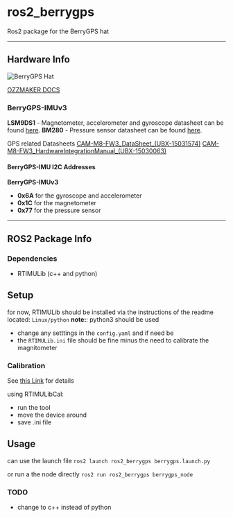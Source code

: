 # ros2_berrygps
Ros2 package for the BerryGPS hat

---

## Hardware Info
![BerryGPS Hat](https://i1.wp.com/ozzmaker.com/wp-content/uploads/2018/11/BerryGPS-IMUv3PintOut.jpg?resize=768%2C509)

[OZZMAKER DOCS](http://ozzmaker.com/berrygps-berrygps-imu-quick-start-guide/#BerryGPS-IMUv3)

### BerryGPS-IMUv3

**LSM9DS1** - Magnetometer, accelerometer and gyroscope datasheet can be found [here](http://ozzmaker.com/wp-content/uploads/2017/11/LSM9DS1.pdf).
**BM280** - Pressure sensor datasheet can be found [here](http://ozzmaker.com/wp-content/uploads/2017/11/BMP280-DS001-11.pdf).

GPS related Datasheets
[CAM-M8-FW3_DataSheet_(UBX-15031574)](http://ozzmaker.com/wp-content/uploads/2016/08/CAM-M8-FW3_DataSheet_UBX-15031574.pdf)
[CAM-M8-FW3_HardwareIntegrationManual_(UBX-15030063)](http://ozzmaker.com/wp-content/uploads/2016/08/CAM-M8-FW3_HardwareIntegrationManual_UBX-15030063.pdf)


#### BerryGPS-IMU I2C Addresses
**BerryGPS-IMUv3**

* **0x6A** for the gyroscope and accelerometer
* **0x1C** for the magnetometer
* **0x77** for the pressure sensor

---

## ROS2 Package Info

### Dependencies
* RTIMULib (c++ and python)

## Setup
for now, RTIMULib should be installed via the instructions of the readme located: `Linux/python`
**note:**: python3 should be used

* change any setttings in the `config.yaml` and if need be
* the `RTIMULib.ini` file should be fine minus the need to calibrate the magnitometer

### Calibration

See [this Link](https://github.com/RTIMULib/RTIMULib2/blob/master/Calibration.pdf) for details

using RTIMULibCal:
* run the tool
* move the device around
* save .ini file


## Usage

can use the launch file
`ros2 launch ros2_berrygps berrygps.launch.py`

or run a the node directly
`ros2 run ros2_berrygps berrygps_node`

### TODO
* change to c++ instead of python
